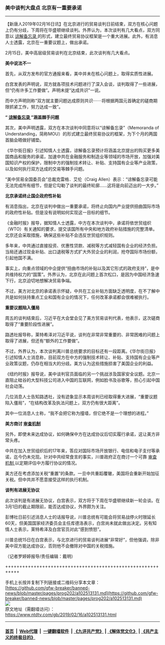 ### 美中谈判大盘点 北京有一重要承诺
------------------------

<div class="post_content">
 <p>
  【新唐人2019年02月16日讯】在北京进行的贸易谈判日前结束，双方在核心问题上仍有分歧，下周将在华盛顿继续谈判。外界认为，本次谈判有几大看点，双方同意以
  <a href="https://www.ntdtv.com/gb/谅解备忘录.htm">
   谅解备忘录
  </a>
  的形式，建立最终贸易协议框架是一个重大进展。此外，有消息人士透露，北京在一重要议题上，做出承诺。
 </p>
 <p>
  2月15日，美中高层级贸易谈判在北京结束，此次谈判有几大看点。
 </p>
 <p>
  <strong>
   美中说法不一
  </strong>
 </p>
 <p>
  首先，从双方发布的官方通报来看，美中并未在核心问题上，取得实质性进展。
 </p>
 <p>
  白宫发表的声明说，双方就各项技术问题进行了深入会谈，谈判取得了一些进展，但“仍有许多工作要做”。声明未提“达成共识”一说。
 </p>
 <p>
  而中方声明则称“双方就主要问题达成原则共识⋯⋯将根据两国元首确定的磋商期限抓紧工作，努力达成一致”。
 </p>
 <p>
  <strong>
   “
   <a href="https://www.ntdtv.com/gb/谅解备忘录.htm">
    谅解备忘录
   </a>
   ”涵盖棘手问题
  </strong>
 </p>
 <p>
  其次，美中声明透露，双方在本次谈判中同意将以“谅解备忘录”（Memoranda of Understanding，简称MOU）的形式建立最终贸易协议的框架，为下个月的两国首脑会晤做好铺垫。
 </p>
 <p>
  《华尔街日报》引述知情人士透露，谅解备忘录预计将涵盖北京提出的购买更多美国商品和服务的承诺，加速中共在金融服务和制造业等领域的市场开放，加强对美国知识产权的保护，限制中方的强制技术转让、补贴、支持国有企业等产业政策，以及如何执行双方达成的交易等棘手问题。
 </p>
 <p>
  “美中贸易全国委员会”总裁克雷格．艾伦（Craig Allen）表示：“谅解备忘录可能无法完成所有细节，但是它勾勒了谈判的最终轮廓……这将是向前迈出的一大步。”
 </p>
 <p>
  <strong>
   北京承诺终止国企政府性补贴
  </strong>
 </p>
 <p>
  有消息指出，北京在谈判中做出一重要承诺，将终止向国内产业提供扭曲国际市场的政府性补贴。但是没有说明如何实现这一目标的细节。
 </p>
 <p>
  《金融时报》报导，据知情人士透露，中方在本次谈判中，承诺将依世贸组织（WTO）有关通知的要求，提交该国所有中央和地方政府补贴措施的完整清单。北京还会采取措施，确保这些补贴不会违反世贸组织规则。
 </p>
 <p>
  多年来，中共通过直接投资、优惠性贷款、减税等方式减轻国有企业的经济负担。当局还通过现金补贴、出口退税等方式扩大外贸企业的利润，抢夺国际市场份额，引起他国不满。
 </p>
 <p>
  事实上，向重点领域的中企提供“扭曲市场的补贴以及其它形式的政府支持”，是中共维持权力的“国策”。外界认为，北京在此问题上首次松口，是因为中国经济急速下行，北京迫切地想解决贸易争端。
 </p>
 <p>
  不过，美方对北京的承诺表示怀疑，中共在工业补贴方面缺乏透明度，在不了解中共是如何扶持重点工业和国有企业的情况下，任何改革承诺都会很难被执行。
 </p>
 <p>
  <strong>
   重要议题陷入僵局
  </strong>
 </p>
 <p>
  周五的谈判结束后，习近平在大会堂会见了美方贸易谈判代表，他表示，这次磋商取得了“重要阶段性进展”。
 </p>
 <p>
  路透社报导称，莱特希泽对习近平说，谈判在非常非常重要的、非常困难的问题上取得了进展，但还有“额外的工作要做”。
 </p>
 <p>
  不过，外界认为，本次谈判离川普总统要求的目标还有一段距离。《华尔街日报》引述知情人士消息称，目前双方在中方的强制技术转让、补贴、支持国有企业等产业政策议题，仍存在相当大的分歧。美方认为这些措施损害了美国企业的利益。
 </p>
 <p>
  《纽约时报》报导说，美中谈判官员面临的另一个挑战涉及国家安全议题。北京一直阻止硅谷的大型科技公司进入中国的互联网，例如脸书及谷歌等，担心引起中国社会动荡。
 </p>
 <p>
  几位消息人士告知路透社，没有迹象显示本周谈判已经取得重大进展，“重要议题陷入僵局”，“在结构改革及执法问题上，双方仍有很大距离”。
 </p>
 <p>
  其中一位消息人士称，“我不会把它称为撞墙，但它绝不是一个理想的进程。”
 </p>
 <p>
  <strong>
   美方商讨
   <a href="https://www.ntdtv.com/gb/审查机制.htm">
    审查机制
   </a>
  </strong>
 </p>
 <p>
  另外，即使未来达成协议，如何确保中方在达成协议后切实履行承诺，这让美方非常头疼。
 </p>
 <p>
  中共在加入世贸组织后的17年来，答应对国际市场开放银行、电信和电子支付等承诺，迄今仍未兑现。针对中共经常食言的事实，川普政府正在商讨一个可靠
  <a href="https://www.ntdtv.com/gb/审查机制.htm">
   审查机制
  </a>
  以定期评估中方履行协议的情况。
 </p>
 <p>
  美方还在考虑添加关税“重置”的条款。一旦中共重蹈覆辙，美国将会重新开始加征关税。但中共并不愿意接受这样的执行机制。
 </p>
 <p>
  <strong>
   谈判有进展无协议
  </strong>
 </p>
 <p>
  此次谈判是有进展无协议，白宫表示，双方将于下周在华盛顿继续新一轮会谈。在3月1日的截止期限前，能否达成协议，外界颇为关注。
 </p>
 <p>
  彭博社日前引述消息人士的话报导说，川普总统有可能会将贸易战停火时限延长60天，但美国国家经济委员会主任库德洛表示，白宫尚未就此做出决定。另有知情人士表示，莱特希泽及白宫官员对此“感到愤怒”。
 </p>
 <p>
  川普总统15日在白宫表示，与北京进行的贸易谈判进展“非常好”，但他强调，除非美中双方能达成协议，否则他不会撤除对中国的关税措施。
 </p>
 <p>
  （记者罗婷婷报导/责任编辑：戴明）
 </p>
 <div class="single_ad">
 </div>
</div>

+++++++++++++++++++++++++++++++++++++++++++++++++++++++++++<br/><br/>
手机上长按并复制下列链接或二维码分享本文章：<br/>
[https://github.com/gfw-breaker/banned-news/blob/master/pages/prog202/a102513131.md](https://github.com/gfw-breaker/banned-news/blob/master/pages/prog202/a102513131.md)<br/>
[<img src='https://github.com/gfw-breaker/banned-news/blob/master/pages/prog202/a102513131.md.png'/>](https://github.com/gfw-breaker/banned-news/blob/master/pages/prog202/a102513131.md)<br/>
原文地址（需翻墙访问）：https://www.ntdtv.com/gb/2019/02/16/a102513131.html


------------------------
#### [首页](https://github.com/gfw-breaker/banned-news/blob/master/README.md) &nbsp;|&nbsp; [Web代理](https://github.com/labour-camp/helloworld) &nbsp;|&nbsp; [一键翻墙软件](https://github.com/gfw-breaker/nogfw/blob/master/README.md) &nbsp;| [《九评共产党》](https://github.com/gfw-breaker/9ping.md/blob/master/README.md#九评之一评共产党是什么) | [《解体党文化》](https://github.com/gfw-breaker/jtdwh.md/blob/master/README.md) | [《共产主义的终极目的》](https://github.com/gfw-breaker/gczydzjmd.md/blob/master/README.md)

